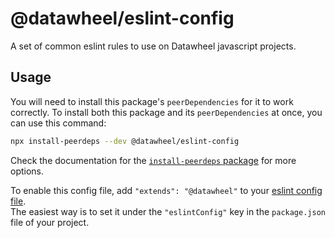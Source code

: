 # @datawheel/eslint-config

A set of common eslint rules to use on Datawheel javascript projects.

## Usage

You will need to install this package's `peerDependencies` for it to work correctly.
To install both this package and its `peerDependencies` at once, you can use this command:

```bash
npx install-peerdeps --dev @datawheel/eslint-config
```

Check the documentation for the [`install-peerdeps` package](https://www.npmjs.com/package/install-peerdeps) for more options.

To enable this config file, add `"extends": "@datawheel"` to your [eslint config file](https://eslint.org/docs/user-guide/configuring/configuration-files#configuration-file-formats).  
The easiest way is to set it under the `"eslintConfig"` key in the `package.json` file of your project.
